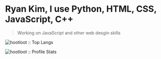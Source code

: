#  Ryan Kim, I use Python, HTML, CSS, JavaScript, C++
> Working on JavaScript and other web desgin skills

<p align="left"><img src="https://github-readme-stats.vercel.app/api/top-langs/?username=hootloot&langs_count=10&theme=tokyonight&layout=compact" alt="hootloot :: Top Langs" /></p>

<p align="left"><img src="https://github-readme-stats.vercel.app/api?username=hootloot&show_icons=true&theme=synthwave" alt="hootloot :: Profile Stats" /></p>
